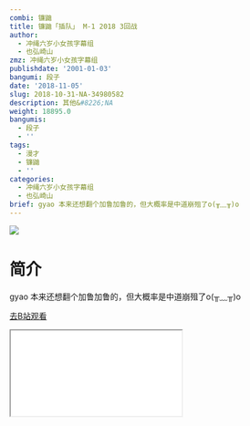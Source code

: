 ```yaml
---
combi: 镰鼬
title: 镰鼬「插队」 M-1 2018 3回战
author:
  - 冲绳六岁小女孩字幕组
  - 也弘崎山
zmz: 冲绳六岁小女孩字幕组
publishdate: '2001-01-03'
bangumi: 段子
date: '2018-11-05'
slug: 2018-10-31-NA-34980582
description: 其他&#8226;NA
weight: 18895.0
bangumis:
  - 段子
  - ''
tags:
  - 漫才
  - 镰鼬
  - ''
categories:
  - 冲绳六岁小女孩字幕组
  - 也弘崎山
brief: gyao 本来还想翻个加鲁加鲁的，但大概率是中道崩殂了o(╥﹏╥)o
---
```

![](https://i.imgur.com/fDXm7y1.jpg)
# 简介  
gyao
本来还想翻个加鲁加鲁的，但大概率是中道崩殂了o(╥﹏╥)o  

[去B站观看](https://www.bilibili.com/video/av34980582/)
<div class ="resp-container"><iframe class="testiframe" src="//player.bilibili.com/player.html?aid=34980582"", scrolling="no", allowfullscreen="true" > </iframe></div> 

